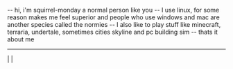 -- hi, i'm squirrel-monday a normal person like you
-- I use linux, for some reason makes me feel superior and people who use windows and mac are another species called the normies
-- I also like to play stuff like minecraft, terraria, undertale, sometimes cities skyline and pc building sim
-- thats it about me

_______________________________
|                             |

